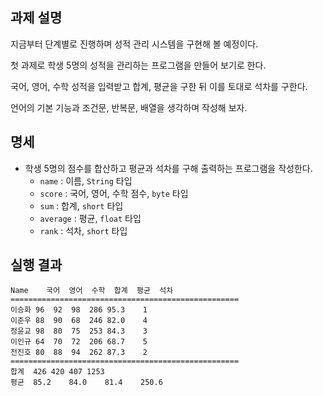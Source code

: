 ## 과제 설명

지금부터 단계별로 진행하며 성적 관리 시스템을 구현해 볼 예정이다.

첫 과제로 학생 5명의 성적을 관리하는 프로그램을 만들어 보기로 한다.

국어, 영어, 수학 성적을 입력받고 합계, 평균을 구한 뒤 이를 토대로 석차를 구한다.

언어의 기본 기능과 조건문, 반복문, 배열을 생각하며 작성해 보자.

## 명세

- 학생 5명의 점수를 합산하고 평균과 석차를 구해 출력하는 프로그램을 작성한다.
   - `name` : 이름, `String` 타입
   - `score` : 국어, 영어, 수학 점수, `byte` 타입
   - `sum` : 합계, `short` 타입
   - `average` : 평균, `float` 타입
   - `rank` : 석차, `short` 타입

## 실행 결과

```
Name	국어	영어	수학	합계	평균	석차
===================================================
이승화	96	92	98	286	95.3	1
이준우	88	90	68	246	82.0	4
정윤교	98	80	75	253	84.3	3
이인규	64	70	72	206	68.7	5
전진호	80	88	94	262	87.3	2
===================================================
합계	426	420	407	1253
평균	85.2	84.0	81.4	250.6
```